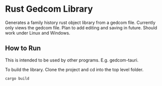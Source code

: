 # Rust Gedcom Library
Generates a family history rust object library from a gedcom file.
Currently only views the gedcom file.
Plan to add editing and saving in future.
Should work under Linux and Windows.

## How to Run

This is intended to be used by other programs.
E.g. gedcom-tauri.

To build the library.
Clone the project and cd into the top level folder.
```bash
cargo build
```
